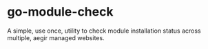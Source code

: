 go-module-check
===============

A simple, use once, utility to check module installation status across multiple, aegir managed websites.
